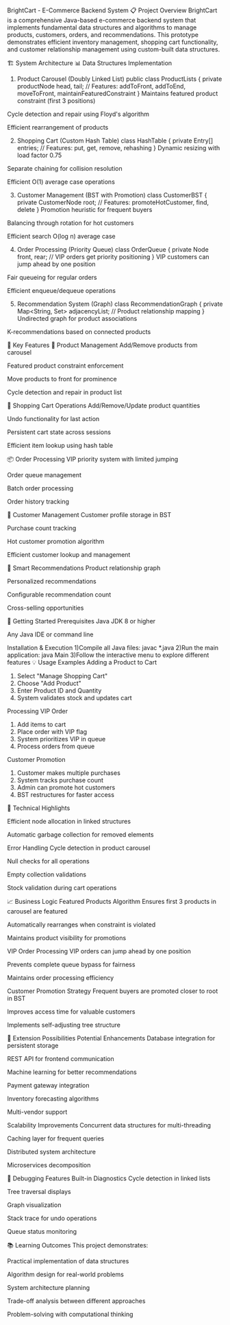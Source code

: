 BrightCart - E-Commerce Backend System
📋 Project Overview
BrightCart is a comprehensive Java-based e-commerce backend system that implements fundamental data structures and algorithms to manage products, customers, orders, and recommendations. This prototype demonstrates efficient inventory management, shopping cart functionality, and customer relationship management using custom-built data structures.

🏗️ System Architecture
📊 Data Structures Implementation
1. Product Carousel (Doubly Linked List)
public class ProductLists {
    private productNode head, tail;
    // Features: addToFront, addToEnd, moveToFront, maintainFeaturedConstraint
}
Maintains featured product constraint (first 3 positions)

Cycle detection and repair using Floyd's algorithm

Efficient rearrangement of products

2. Shopping Cart (Custom Hash Table)
class HashTable {
    private Entry[] entries;
    // Features: put, get, remove, rehashing
}
Dynamic resizing with load factor 0.75

Separate chaining for collision resolution

Efficient O(1) average case operations

3. Customer Management (BST with Promotion)
class CustomerBST {
    private CustomerNode root;
    // Features: promoteHotCustomer, find, delete
}
Promotion heuristic for frequent buyers

Balancing through rotation for hot customers

Efficient search O(log n) average case

4. Order Processing (Priority Queue)
class OrderQueue {
    private Node front, rear;
    // VIP orders get priority positioning
}
VIP customers can jump ahead by one position

Fair queueing for regular orders

Efficient enqueue/dequeue operations

5. Recommendation System (Graph)
class RecommendationGraph {
    private Map<String, Set<String>> adjacencyList;
    // Product relationship mapping
}
Undirected graph for product associations

K-recommendations based on connected products

🎯 Key Features
🔄 Product Management
Add/Remove products from carousel

Featured product constraint enforcement

Move products to front for prominence

Cycle detection and repair in product list

🛒 Shopping Cart Operations
Add/Remove/Update product quantities

Undo functionality for last action

Persistent cart state across sessions

Efficient item lookup using hash table

📦 Order Processing
VIP priority system with limited jumping

Order queue management

Batch order processing

Order history tracking

👥 Customer Management
Customer profile storage in BST

Purchase count tracking

Hot customer promotion algorithm

Efficient customer lookup and management

🤖 Smart Recommendations
Product relationship graph

Personalized recommendations

Configurable recommendation count

Cross-selling opportunities

🚀 Getting Started
Prerequisites
Java JDK 8 or higher

Any Java IDE or command line

Installation & Execution
1)Compile all Java files:
javac *.java
2)Run the main application:
java Main
3)Follow the interactive menu to explore different features
💡 Usage Examples
Adding a Product to Cart
1. Select "Manage Shopping Cart"
2. Choose "Add Product"
3. Enter Product ID and Quantity
4. System validates stock and updates cart

Processing VIP Order
1. Add items to cart
2. Place order with VIP flag
3. System prioritizes VIP in queue
4. Process orders from queue

Customer Promotion
1. Customer makes multiple purchases
2. System tracks purchase count
3. Admin can promote hot customers
4. BST restructures for faster access

🔧 Technical Highlights

Efficient node allocation in linked structures

Automatic garbage collection for removed elements

Error Handling
Cycle detection in product carousel

Null checks for all operations

Empty collection validations

Stock validation during cart operations

📈 Business Logic
Featured Products Algorithm
Ensures first 3 products in carousel are featured

Automatically rearranges when constraint is violated

Maintains product visibility for promotions

VIP Order Processing
VIP orders can jump ahead by one position

Prevents complete queue bypass for fairness

Maintains order processing efficiency

Customer Promotion Strategy
Frequent buyers are promoted closer to root in BST

Improves access time for valuable customers

Implements self-adjusting tree structure

🔮 Extension Possibilities
Potential Enhancements
Database integration for persistent storage

REST API for frontend communication

Machine learning for better recommendations

Payment gateway integration

Inventory forecasting algorithms

Multi-vendor support

Scalability Improvements
Concurrent data structures for multi-threading

Caching layer for frequent queries

Distributed system architecture

Microservices decomposition

🐛 Debugging Features
Built-in Diagnostics
Cycle detection in linked lists

Tree traversal displays

Graph visualization

Stack trace for undo operations

Queue status monitoring

📚 Learning Outcomes
This project demonstrates:

Practical implementation of data structures

Algorithm design for real-world problems

System architecture planning

Trade-off analysis between different approaches

Problem-solving with computational thinking
